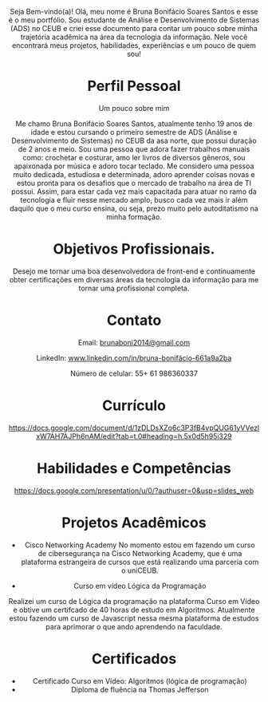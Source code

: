 <header>

Seja Bem-vindo(a)!
Olá, meu nome é Bruna Bonifácio Soares Santos e esse é o meu portfólio. Sou estudante de Análise e Desenvolvimento de Sistemas (ADS) no CEUB e criei esse documento para contar um pouco sobre minha trajetória acadêmica na área da tecnologia da informação. Nele você encontrará meus projetos, habilidades, experiências e um pouco de quem sou! 

# Perfil Pessoal

Um pouco sobre mim


Me chamo Bruna Bonifácio Soares Santos, atualmente tenho 19 anos de idade e estou cursando o primeiro semestre de ADS (Análise e Desenvolvimento de Sistemas) no CEUB da asa norte, que possui duração de 2 anos e meio. 
Sou uma pessoa que adora fazer trabalhos manuais como: crochetar e costurar, amo ler livros de diversos gêneros, sou apaixonada por música e adoro tocar teclado.
 Me considero uma pessoa muito dedicada, estudiosa e determinada, adoro aprender coisas novas e estou pronta para os desafios que o mercado de trabalho na área de TI possui.  Assim, para estar cada vez mais capacitada para atuar no ramo da tecnologia e fluir nesse mercado amplo, busco cada vez mais ir além daquilo que o meu curso ensina, ou seja, prezo muito pelo autoditatismo na minha formação.  

# Objetivos Profissionais.

Desejo me tornar uma boa desenvolvedora de front-end e continuamente obter certificações em diversas áreas da tecnologia da informação para me tornar uma profissional completa.

# Contato

Email: brunaboni2014@gmail.com


LinkedIn: www.linkedin.com/in/bruna-bonifácio-661a9a2ba


 Número de celular: 55+ 61 986360337 

 # Currículo


 https://docs.google.com/document/d/1zDLDsXZo6c3P3fB4vpQUG61yVVezlxW7AH7AJPh6nAM/edit?tab=t.0#heading=h.5x0d5h95i329


# Habilidades e Competências 

https://docs.google.com/presentation/u/0/?authuser=0&usp=slides_web

# Projetos Acadêmicos

- Cisco Networking Academy 
No momento estou em fazendo um curso de cibersegurança na Cisco Networking Academy, que é uma plataforma estrangeira de cursos que está realizando uma parceria com o uniCEUB.

- Curso em vídeo Lógica da Programação

Realizei um curso de Lógica da programação na plataforma Curso em Vídeo e obtive um certifcado de 40 horas de estudo em Algoritmos. Atualmente estou fazendo um curso de Javascript nessa mesma plataforma de estudos para aprimorar o que ando aprendendo na faculdade.
 

# Certificados 

- Certificado Curso em Vídeo: Algoritmos (lógica de programação)
- Diploma de fluência na Thomas Jefferson
  
